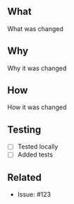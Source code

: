 ## What
What was changed

## Why
Why it was changed

## How
How it was changed

## Testing
- [ ] Tested locally
- [ ] Added tests

## Related
- Issue: #123